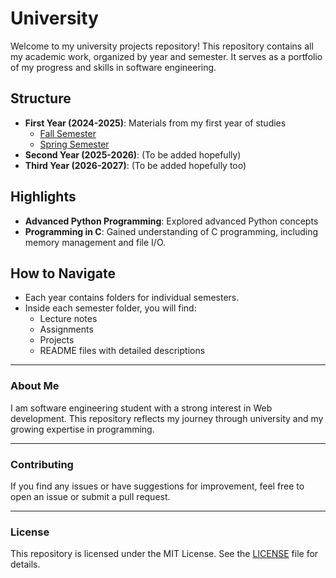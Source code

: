 # University

Welcome to my university projects repository! This repository contains all my academic work, organized by year and semester. It serves as a portfolio of my progress and skills in software engineering.

## Structure
- **First Year (2024-2025)**: Materials from my first year of studies
  - [Fall Semester](first_year/fall-semester)
  - [Spring Semester](first_year/spring-semester)
- **Second Year (2025-2026)**: (To be added hopefully)
- **Third Year (2026-2027)**: (To be added hopefully too)

## Highlights
- **Advanced Python Programming**: Explored advanced Python concepts
- **Programming in C**: Gained understanding of C programming, including memory management and file I/O.

## How to Navigate
- Each year contains folders for individual semesters.
- Inside each semester folder, you will find:
  - Lecture notes
  - Assignments
  - Projects
  - README files with detailed descriptions

---

### **About Me**
I am software engineering student with a strong interest in Web development. This repository reflects my journey through university and my growing expertise in programming.

---

### **Contributing**
If you find any issues or have suggestions for improvement, feel free to open an issue or submit a pull request.

---

### **License**
This repository is licensed under the MIT License. See the [LICENSE](LICENSE) file for details.